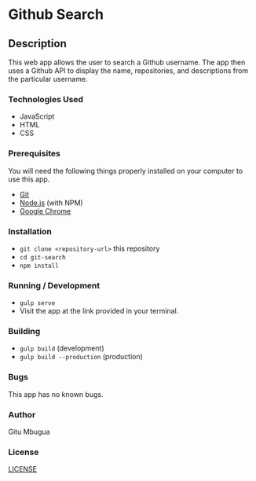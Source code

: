 # Github Search

## Description
This web app allows the user to search a Github username. The app then uses a Github API to 
display the name, repositories, and descriptions from the particular username.

### Technologies Used

* JavaScript
* HTML
* CSS

### Prerequisites

You will need the following things properly installed on your computer to use this app.

* [Git](https://git-scm.com/)
* [Node.js](https://nodejs.org/) (with NPM)
* [Google Chrome](https://google.com/chrome/)

### Installation

* `git clone <repository-url>` this repository
* `cd git-search`
* `npm install`

### Running / Development

* `gulp serve`
* Visit the app at the link provided in your terminal.

### Building

* `gulp build` (development)
* `gulp build --production` (production)

### Bugs
This app has no known bugs.

### Author
Gitu Mbugua

### License
[LICENSE](./LICENSE)
